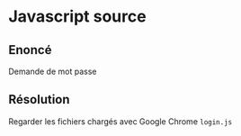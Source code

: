 **Javascript source**
================
Enoncé
----------------
Demande de mot passe


Résolution
----------------
Regarder les fichiers chargés avec Google Chrome `login.js`
